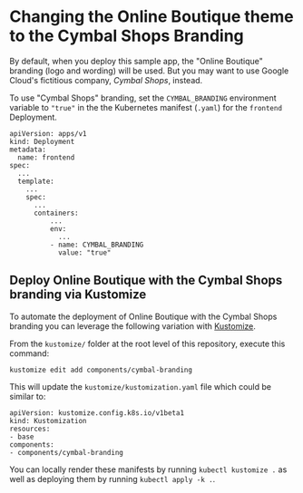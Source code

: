 # Changing the Online Boutique theme to the Cymbal Shops Branding

By default, when you deploy this sample app, the "Online Boutique" branding (logo and wording) will be used.
But you may want to use Google Cloud's fictitious company, _Cymbal Shops_, instead.

To use "Cymbal Shops" branding, set the `CYMBAL_BRANDING` environment variable to `"true"` in the the Kubernetes manifest (`.yaml`) for the `frontend` Deployment.

```
apiVersion: apps/v1
kind: Deployment
metadata:
  name: frontend
spec:
  ...
  template:
    ...
    spec:
      ...
      containers:
          ...
          env:
            ...
          - name: CYMBAL_BRANDING
            value: "true"
```

## Deploy Online Boutique with the Cymbal Shops branding via Kustomize

To automate the deployment of Online Boutique with the Cymbal Shops branding you can leverage the following variation with [Kustomize](../..).

From the `kustomize/` folder at the root level of this repository, execute this command:
```
kustomize edit add components/cymbal-branding
```

This will update the `kustomize/kustomization.yaml` file which could be similar to:
```
apiVersion: kustomize.config.k8s.io/v1beta1
kind: Kustomization
resources:
- base
components:
- components/cymbal-branding
```

You can locally render these manifests by running `kubectl kustomize .` as well as deploying them by running `kubectl apply -k .`.